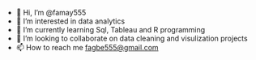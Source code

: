 - 👋 Hi, I’m @famay555
- 👀 I’m interested in data analytics
- 🌱 I’m currently learning Sql, Tableau and R programming
- 💞️ I’m looking to collaborate on data cleaning and visulization projects
- 📫 How to reach me fagbe555@gmail.com

<!---
famay555/famay555 is a ✨ special ✨ repository because its `README.md` (this file) appears on your GitHub profile.
You can click the Preview link to take a look at your changes.
--->
